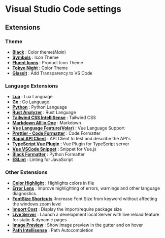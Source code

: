 # Visual Studio Code settings

## Extensions
### Theme
- **[Black](https://marketplace.visualstudio.com/items?itemName=Jaakko.black)** : Color theme(_Main_)
- **[Symbols](https://marketplace.visualstudio.com/items?itemName=miguelsolorio.symbols)** : Icon Theme
- **[Fluent Icons](https://marketplace.visualstudio.com/items?itemName=miguelsolorio.fluent-icons)** : Product Icon Theme
- **[Tokyo Night](https://marketplace.visualstudio.com/items?itemName=enkia.tokyo-night)** : Color Theme
- **[GlassIt](https://marketplace.visualstudio.com/items?itemName=s-nlf-fh.glassit)**  : Add Transparency to VS Code

### Language Extensions
- **[Lua](https://marketplace.visualstudio.com/items?itemName=sumneko.lua)** : Lua Language
- **[Go](https://marketplace.visualstudio.com/items?itemName=golang.Go)** : Go Language
- **[Python](https://marketplace.visualstudio.com/items?itemName=ms-python.python)** : Python Language
- **[Rust Analyzer](https://marketplace.visualstudio.com/items?itemName=rust-lang.rust-analyzer)** : Rust Language
- **[Tailwind CSS IntelliSense](https://marketplace.visualstudio.com/items?itemName=bradlc.vscode-tailwindcss)** : Tailwind CSS
- **[Markdown All in One](https://marketplace.visualstudio.com/items?itemName=yzhang.markdown-all-in-one)** : Markdown
- **[Vue Language Feature(Volar)](https://marketplace.visualstudio.com/items?itemName=Vue.volar)** : Vue Language Support
- **[Prettier - Code Formatter](https://marketplace.visualstudio.com/items?itemName=esbenp.prettier-vscode)** : Code Formatter
- **[Rapid API Client](https://marketplace.visualstudio.com/items?itemName=RapidAPI.vscode-rapidapi-client)** : API Client to test and describe the API's
- **[TypeScript Vue Plugin](https://marketplace.visualstudio.com/items?itemName=Vue.vscode-typescript-vue-plugin)** : Vue Plugin for TypeScript server
- **[Vue VSCode Snippet](https://marketplace.visualstudio.com/items?itemName=sdras.vue-vscode-snippets)** : Snippet for Vue.js
- **[Black Formatter](https://marketplace.visualstudio.com/items?itemName=ms-python.black-formatter)** : Python Formatter
- **[ESLint](https://marketplace.visualstudio.com/items?itemName=dbaeumer.vscode-eslint)** : Linting for JavaScript 

### Other Extensions
- **[Color Highlight](https://marketplace.visualstudio.com/items?itemName=naumovs.color-highlight)** : Highlights colors in file
- **[Error Lens](https://marketplace.visualstudio.com/items?itemName=usernamehw.errorlens)** : Improve highlighting of errors, warnings and other language diagnostics.
- **[FontSize Shortcuts](https://marketplace.visualstudio.com/items?itemName=fosshaas.fontsize-shortcuts)**  :Increase Font Size from keyword without affecting the windows zoom level
- **[Import Cost](https://marketplace.visualstudio.com/items?itemName=wix.vscode-import-cost)** : Display the import/require package size
- **[Live Server](https://marketplace.visualstudio.com/items?itemName=ritwickdey.LiveServer)** : Launch a development local Server with live reload feature for static & dynamic pages
- **[Image Preview](https://marketplace.visualstudio.com/items?itemName=kisstkondoros.vscode-gutter-preview)** : Show image preview in the gutter and on hover
- **[Path Intellisense](https://marketplace.visualstudio.com/items?itemName=christian-kohler.path-intellisense)** : Path Autocompletion